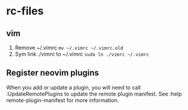 # rc-files

## vim
1. Remove ~/.vimrc `mv ~/.vimrc ~/.vimrc.old`
2. Sym link ./vimrc to ~/.vimrc `sudo ln ./vimrc ~/.vimrc`

## Register neovim plugins
When you add or update a plugin, you will need to call :UpdateRemotePlugins to update the remote plugin manifest. See :help remote-plugin-manifest for more information.

